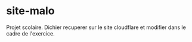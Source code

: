 # site-malo
Projet scolaire.
Dichier recuperer sur le site cloudflare et modifier dans le cadre de l'exercice.
